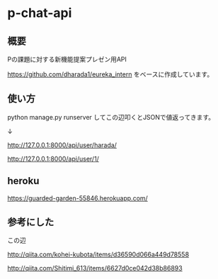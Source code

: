 # p-chat-api

## 概要

Pの課題に対する新機能提案プレゼン用API

https://github.com/dharada1/eureka_intern をベースに作成しています。

## 使い方

python manage.py runserver してこの辺叩くとJSONで値返ってきます。

↓

http://127.0.0.1:8000/api/user/harada/

http://127.0.0.1:8000/api/user/1/

## heroku

https://guarded-garden-55846.herokuapp.com/


## 参考にした

この辺

http://qiita.com/kohei-kubota/items/d36590d066a449d78558

http://qiita.com/Shitimi_613/items/6627d0ce042d38b86893